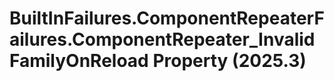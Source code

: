 # BuiltInFailures.ComponentRepeaterFailures.ComponentRepeater_InvalidFamilyOnReload Property (2025.3)

﻿